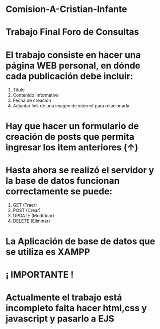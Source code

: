 # Comision-A-Cristian-Infante
# Trabajo Final Foro de Consultas 
# El trabajo consiste en hacer una página WEB personal, en dónde cada publicación debe incluir:
1) Título
2) Contenido informativo
3) Fecha de creación
4) Adjuntar link de una imagen de internet para relacionarla
# Hay que hacer un formulario de creación de posts que permita ingresar los item anteriores (↑)
# Hasta ahora se realizó el servidor y la base de datos funcionan correctamente se puede:
1) GET (Traer)
2) POST (Crear)
3) UPDATE (Modificar)
4) DELETE (Eliminar)
# La Aplicación de base de datos que se utiliza es XAMPP
# ¡ IMPORTANTE !
# Actualmente el trabajo está incompleto falta hacer html,css y javascript y pasarlo a EJS
